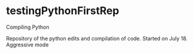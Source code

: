 # testingPythonFirstRep
Compiling Python
  
Repository of the python edits and compilation of code.
Started on July 18. Aggressive mode

